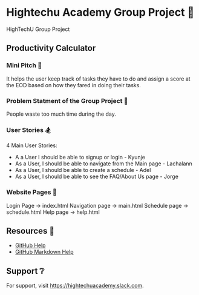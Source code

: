 # Hightechu Academy Group Project :metal:

HighTechU Group Project

## Productivity Calculator

### Mini Pitch :ghost:

It helps the user keep track of tasks they have to do and assign a score at the EOD based on how they fared in doing their tasks.

### Problem Statment of the Group Project :mega:

People waste too much time during the day.

### User Stories :snowboarder:

4 Main User Stories:
- A a User I should be able to signup or login - Kyunje
- As a User, I should be able to navigate from the Main page - Lachalann
- As a User, I should be able to create a schedule - Adel
- As a User, I should be able to see the FAQ/About Us page - Jorge


### Website Pages :speedboat:

Login Page -> index.html
Navigation page -> main.html
Schedule page -> schedule.html
Help page -> help.html

## Resources :blue_book:

* [GitHub Help](https://help.github.com/)
* [GitHub Markdown Help](https://help.github.com/en/articles/basic-writing-and-formatting-syntax)

## Support :grey_question:

For support, visit https://hightechuacademy.slack.com.
